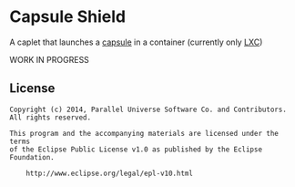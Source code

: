 # Capsule Shield

A caplet that launches a [capsule](https://github.com/puniverse/capsule) in a container (currently only [LXC](https://linuxcontainers.org/))

WORK IN PROGRESS

## License

    Copyright (c) 2014, Parallel Universe Software Co. and Contributors. All rights reserved.

    This program and the accompanying materials are licensed under the terms
    of the Eclipse Public License v1.0 as published by the Eclipse Foundation.

        http://www.eclipse.org/legal/epl-v10.html

